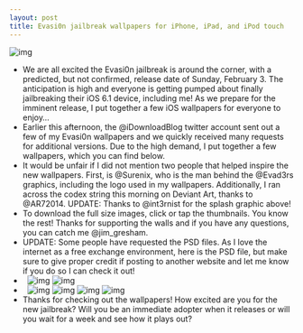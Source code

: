 ```yaml
---
layout: post
title: Evasi0n jailbreak wallpapers for iPhone, iPad, and iPod touch
---
```

![img](http://media.idownloadblog.com/wp-content/uploads/2013/02/EvasionHeader-copy-RESIZE.jpeg)
* We are all excited the Evasi0n jailbreak is around the corner, with a predicted, but not confirmed, release date of Sunday, February 3. The anticipation is high and everyone is getting pumped about finally jailbreaking their iOS 6.1 device, including me! As we prepare for the imminent release, I put together a few iOS wallpapers for everyone to enjoy…
* Earlier this afternoon, the @iDownloadBlog twitter account sent out a few of my Evasi0n wallpapers and we quickly received many requests for additional versions. Due to the high demand, I put together a few wallpapers, which you can find below.
* It would be unfair if I did not mention two people that helped inspire the new wallpapers. First, is @Surenix, who is the man behind the @Evad3rs graphics, including the logo used in my wallpapers. Additionally, I ran across the codex string this morning on Deviant Art, thanks to @AR72014. UPDATE: Thanks to @int3rnist for the splash graphic above!
* To download the full size images, click or tap the thumbnails. You know the rest! Thanks for supporting the walls and if you have any questions, you can catch me @jim_gresham.
* UPDATE: Some people have requested the PSD files. As I love the internet as a free exchange environment, here is the PSD file, but make sure to give proper credit if posting to another website and let me know if you do so I can check it out!
*  
![img](http://media.idownloadblog.com/wp-content/uploads/2013/02/Evasi0n-Logo-resize.jpg)
![img](http://media.idownloadblog.com/wp-content/uploads/2013/02/Evasi0n-Dripping-resize.jpg)
*  
![img](http://media.idownloadblog.com/wp-content/uploads/2013/02/Evasi0n_iPhone4-RESIZE.jpg)
![img](http://media.idownloadblog.com/wp-content/uploads/2013/02/Evasi0nDripping_iPhone4-RESIZE.jpg)
![img](http://media.idownloadblog.com/wp-content/uploads/2013/02/Evasi0nLogo_iPadmini_iPad2-RESIZE.jpg)
![img](http://media.idownloadblog.com/wp-content/uploads/2013/02/Evasi0nLogo_iPad3_4-RESIZE.jpg)
* Thanks for checking out the wallpapers! How excited are you for the new jailbreak? Will you be an immediate adopter when it releases or will you wait for a week and see how it plays out?

